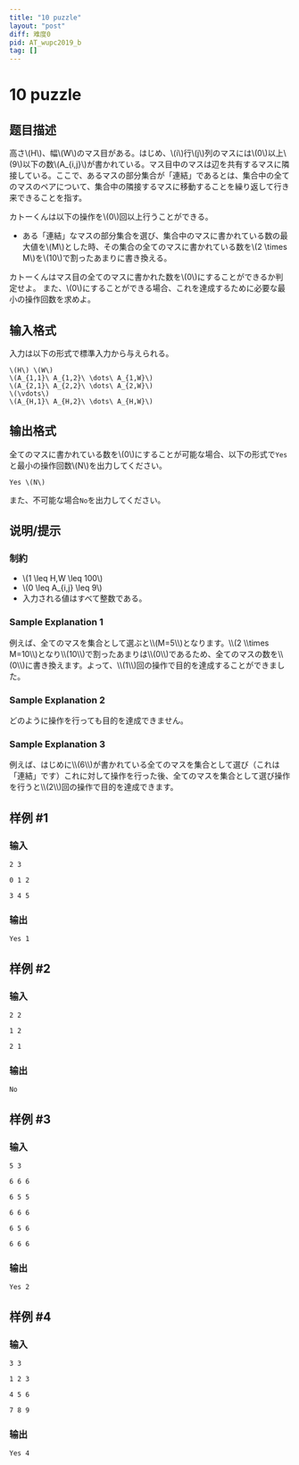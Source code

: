 ```yaml
---
title: "10 puzzle"
layout: "post"
diff: 难度0
pid: AT_wupc2019_b
tag: []
---
```


# 10 puzzle

## 题目描述

[problemUrl]: https://atcoder.jp/contests/wupc2019/tasks/wupc2019_b

 高さ\\(H\\)、幅\\(W\\)のマス目がある。はじめ、\\(i\\)行\\(j\\)列のマスには\\(0\\)以上\\(9\\)以下の数\\(A\_{i,j}\\)が書かれている。マス目中のマスは辺を共有するマスに隣接している。ここで、あるマスの部分集合が「連結」であるとは、集合中の全てのマスのペアについて、集合中の隣接するマスに移動することを繰り返して行き来できることを指す。

 カトーくんは以下の操作を\\(0\\)回以上行うことができる。

- ある「連結」なマスの部分集合を選び、集合中のマスに書かれている数の最大値を\\(M\\)とした時、その集合の全てのマスに書かれている数を\\(2 \\times M\\)を\\(10\\)で割ったあまりに書き換える。

 カトーくんはマス目の全てのマスに書かれた数を\\(0\\)にすることができるか判定せよ。 また、\\(0\\)にすることができる場合、これを達成するために必要な最小の操作回数を求めよ。

## 输入格式

入力は以下の形式で標準入力から与えられる。

 ```
\(H\) \(W\)
\(A_{1,1}\ A_{1,2}\ \dots\ A_{1,W}\)
\(A_{2,1}\ A_{2,2}\ \dots\ A_{2,W}\)
\(\vdots\)
\(A_{H,1}\ A_{H,2}\ \dots\ A_{H,W}\)
```

## 输出格式

全てのマスに書かれている数を\\(0\\)にすることが可能な場合、以下の形式で`Yes`と最小の操作回数\\(N\\)を出力してください。

 ```
Yes \(N\)
```

また、不可能な場合`No`を出力してください。

## 说明/提示

### 制約

- \\(1 \\leq H,W \\leq 100\\)
- \\(0 \\leq A\_{i,j} \\leq 9\\)
- 入力される値はすべて整数である。

### Sample Explanation 1

例えば、全てのマスを集合として選ぶと\\\\(M=5\\\\)となります。\\\\(2 \\\\times M=10\\\\)となり\\\\(10\\\\)で割ったあまりは\\\\(0\\\\)であるため、全てのマスの数を\\\\(0\\\\)に書き換えます。よって、\\\\(1\\\\)回の操作で目的を達成することができました。

### Sample Explanation 2

どのように操作を行っても目的を達成できません。

### Sample Explanation 3

例えば、はじめに\\\\(6\\\\)が書かれている全てのマスを集合として選び（これは「連結」です）これに対して操作を行った後、全てのマスを集合として選び操作を行うと\\\\(2\\\\)回の操作で目的を達成できます。

## 样例 #1

### 输入

```
2 3
0 1 2
3 4 5
```

### 输出

```
Yes 1
```

## 样例 #2

### 输入

```
2 2
1 2
2 1
```

### 输出

```
No
```

## 样例 #3

### 输入

```
5 3
6 6 6
6 5 5
6 6 6
6 5 6
6 6 6
```

### 输出

```
Yes 2
```

## 样例 #4

### 输入

```
3 3
1 2 3
4 5 6
7 8 9
```

### 输出

```
Yes 4
```

